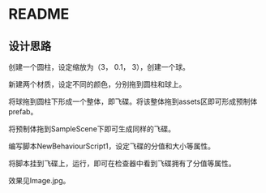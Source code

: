 # README

## 设计思路

创建一个圆柱，设定缩放为（3， 0.1， 3），创建一个球。

新建两个材质，设定不同的颜色，分别拖到圆柱和球上。

将球拖到圆柱下形成一个整体，即飞碟。将该整体拖到assets区即可形成预制体prefab。

将预制体拖到SampleScene下即可生成同样的飞碟。

编写脚本NewBehaviourScript1，设定飞碟的分值和大小等属性。

将脚本挂到飞碟上，运行，即可在检查器中看到飞碟拥有了分值等属性。

效果见Image.jpg。
